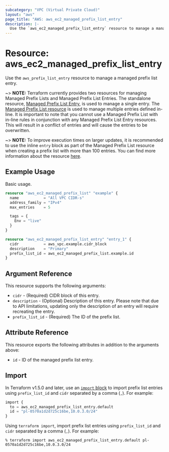 ```yaml
---
subcategory: "VPC (Virtual Private Cloud)"
layout: "aws"
page_title: "AWS: aws_ec2_managed_prefix_list_entry"
description: |-
  Use the `aws_ec2_managed_prefix_list_entry` resource to manage a managed prefix list entry.
---
```


# Resource: aws_ec2_managed_prefix_list_entry

Use the `aws_prefix_list_entry` resource to manage a managed prefix list entry.

~> **NOTE:** Terraform currently provides two resources for managing Managed Prefix Lists and Managed Prefix List Entries. The standalone resource, [Managed Prefix List Entry](ec2_managed_prefix_list_entry.html), is used to manage a single entry. The [Managed Prefix List resource](ec2_managed_prefix_list.html) is used to manage multiple entries defined in-line. It is important to note that you cannot use a Managed Prefix List with in-line rules in conjunction with any Managed Prefix List Entry resources. This will result in a conflict of entries and will cause the entries to be overwritten.

~> **NOTE:** To improve execution times on larger updates, it is recommended to use the inline `entry` block as part of the Managed Prefix List resource when creating a prefix list with more than 100 entries. You can find more information about the resource [here](ec2_managed_prefix_list.html).

## Example Usage

Basic usage.

```terraform
resource "aws_ec2_managed_prefix_list" "example" {
  name           = "All VPC CIDR-s"
  address_family = "IPv4"
  max_entries    = 5

  tags = {
    Env = "live"
  }
}

resource "aws_ec2_managed_prefix_list_entry" "entry_1" {
  cidr           = aws_vpc.example.cidr_block
  description    = "Primary"
  prefix_list_id = aws_ec2_managed_prefix_list.example.id
}
```

## Argument Reference

This resource supports the following arguments:

* `cidr` - (Required) CIDR block of this entry.
* `description` - (Optional) Description of this entry. Please note that due to API limitations, updating only the description of an entry will require recreating the entry.
* `prefix_list_id` - (Required) The ID of the prefix list.

## Attribute Reference

This resource exports the following attributes in addition to the arguments above:

* `id` - ID of the managed prefix list entry.

## Import

In Terraform v1.5.0 and later, use an [`import` block](https://developer.hashicorp.com/terraform/language/import) to import prefix list entries using `prefix_list_id` and `cidr` separated by a comma (`,`). For example:

```terraform
import {
  to = aws_ec2_managed_prefix_list_entry.default
  id = "pl-0570a1d2d725c16be,10.0.3.0/24"
}
```

Using `terraform import`, import prefix list entries using `prefix_list_id` and `cidr` separated by a comma (`,`). For example:

```console
% terraform import aws_ec2_managed_prefix_list_entry.default pl-0570a1d2d725c16be,10.0.3.0/24
```
